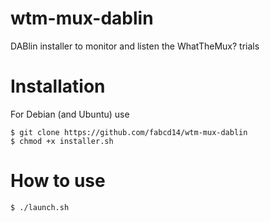 # wtm-mux-dablin
DABlin installer to monitor and listen the WhatTheMux? trials

Installation
============

For Debian (and Ubuntu) use

    $ git clone https://github.com/fabcd14/wtm-mux-dablin
    $ chmod +x installer.sh
    

How to use
==========

    $ ./launch.sh
